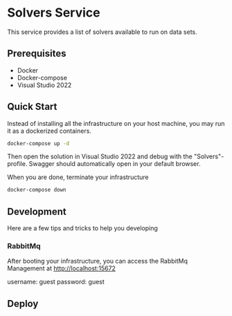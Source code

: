 ﻿# Solvers Service
This service provides a list of solvers available to run on data sets.
## Prerequisites 
* Docker
* Docker-compose
* Visual Studio 2022

## Quick Start
Instead of installing all the infrastructure on your host machine, you may run it as a dockerized containers.

```sh
docker-compose up -d
```
Then open the solution in Visual Studio 2022 and debug with the "Solvers"-profile. Swagger should automatically open in your default browser.

When you are done, terminate your infrastructure
```sh
docker-compose down
```

## Development
Here are a few tips and tricks to help you developing

### RabbitMq
After booting your infrastructure, you can access the RabbitMq Management at [http://localhost:15672](http://localhost:15672)

username: guest
password: guest

## Deploy